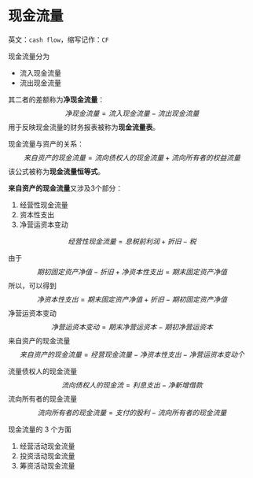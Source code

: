 # 现金流量

英文：`cash flow`，缩写记作：`CF`

现金流量分为

* 流入现金流量
* 流出现金流量

其二者的差额称为**净现金流量**：
$$
净现金流量 = 流入现金流量 - 流出现金流量
$$
用于反映现金流量的财务报表被称为**现金流量表**。

现金流量与资产的关系：
$$
来自资产的现金流量 = 流向债权人的现金流量 + 流向所有者的权益流量
$$
该公式被称为**现金流量恒等式**。

**来自资产的现金流量**又涉及3个部分：

1. 经营性现金流量
2. 资本性支出
3. 净营运资本变动

$$
经营性现金流量 = 息税前利润 + 折旧 - 税
$$

由于
$$
期初固定资产净值 - 折旧 + 净资本性支出 = 期末固定资产净值
$$
所以，可以得到
$$
净资本性支出 = 期末固定资产净值 + 折旧 - 期初固定资产净值
$$
净营运资本变动
$$
净营运资本变动 = 期末净营运资本 - 期初净营运资本
$$
来自资产的现金流量
$$
来自资产的现金流量 = 经营现金流量 - 净资本性支出 - 净营运资本变动个
$$

流量债权人的现金流量
$$
流向债权人的现金流 = 利息支出 - 净新增借款
$$
流向所有者的现金流量
$$
流向所有者的现金流量 = 支付的股利 - 流向所有者的现金流量
$$

现金流量的 3 个方面

1. 经营活动现金流量
2. 投资活动现金流量
3. 筹资活动现金流量

